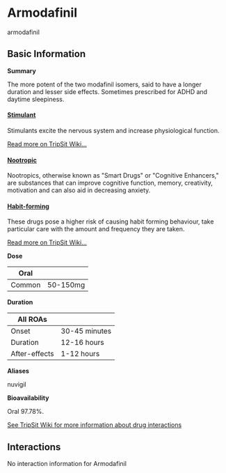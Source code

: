 # Armodafinil

armodafinil

## Basic Information

**Summary**

The more potent of the two modafinil isomers, said to have a longer duration and lesser side effects. Sometimes prescribed for ADHD and daytime sleepiness.

#### [Stimulant](/category/stimulant)

Stimulants excite the nervous system and increase physiological function.

[Read more on TripSit Wiki...](#{category.wiki})

#### [Nootropic](/category/nootropic)

Nootropics, otherwise known as "Smart Drugs" or "Cognitive Enhancers," are substances that can improve cognitive function, memory, creativity, motivation and can also aid in decreasing anxiety.

#### [Habit-forming](/category/habit-forming)

These drugs pose a higher risk of causing habit forming behaviour, take particular care with the amount and frequency they are taken.

[Read more on TripSit Wiki...](#{category.wiki})

**Dose**

| Oral   |          |
| ------ | -------- |
| Common | 50-150mg |

**Duration**

| All ROAs      |               |
| ------------- | ------------- |
| Onset         | 30-45 minutes |
| Duration      | 12-16 hours   |
| After-effects | 1-12 hours    |

**Aliases**

nuvigil  

**Bioavailability**

Oral 97.78%.

[See TripSit Wiki for more information about drug interactions](http://combo.tripsit.me/)

## Interactions

No interaction information for Armodafinil